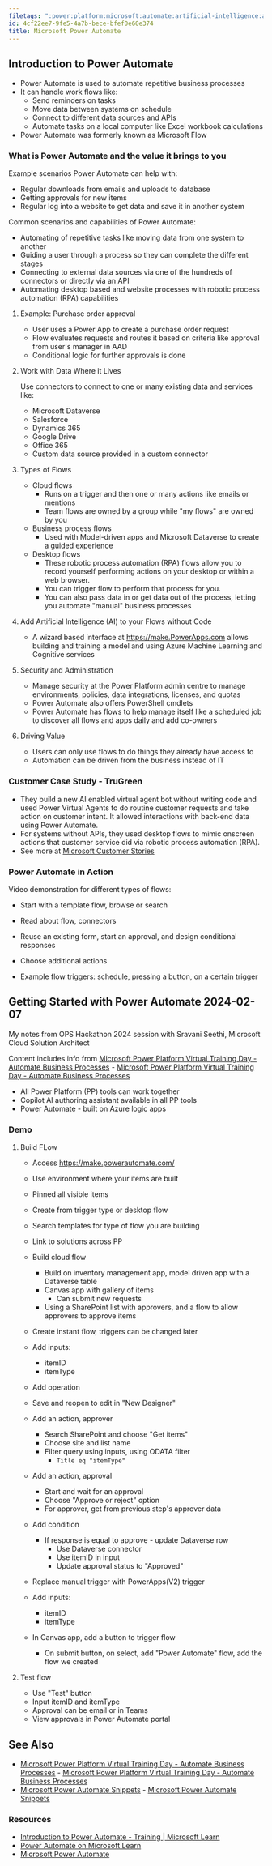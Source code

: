 ```yaml
---
filetags: ":power:platform:microsoft:automate:artificial-intelligence:ai:epubnote:"
id: 4cf22ee7-9fe5-4a7b-bece-bfef0e60e374
title: Microsoft Power Automate
---
```


## Introduction to Power Automate

- Power Automate is used to automate repetitive business processes
- It can handle work flows like:
  - Send reminders on tasks
  - Move data between systems on schedule
  - Connect to different data sources and APIs
  - Automate tasks on a local computer like Excel workbook calculations
- Power Automate was formerly known as Microsoft Flow

### What is Power Automate and the value it brings to you

Example scenarios Power Automate can help with:

- Regular downloads from emails and uploads to database
- Getting approvals for new items
- Regular log into a website to get data and save it in another system

Common scenarios and capabilities of Power Automate:

- Automating of repetitive tasks like moving data from one system to
  another
- Guiding a user through a process so they can complete the different
  stages
- Connecting to external data sources via one of the hundreds of
  connectors or directly via an API
- Automating desktop based and website processes with robotic process
  automation (RPA) capabilities

1.  Example: Purchase order approval

    - User uses a Power App to create a purchase order request
    - Flow evaluates requests and routes it based on criteria like
      approval from user's manager in AAD
    - Conditional logic for further approvals is done

2.  Work with Data Where it Lives

    Use connectors to connect to one or many existing data and services
    like:

    - Microsoft Dataverse
    - Salesforce
    - Dynamics 365
    - Google Drive
    - Office 365
    - Custom data source provided in a custom connector

3.  Types of Flows

    - Cloud flows
      - Runs on a trigger and then one or many actions like emails or
        mentions
      - Team flows are owned by a group while "my flows" are owned by
        you
    - Business process flows
      - Used with Model-driven apps and Microsoft Dataverse to create a
        guided experience
    - Desktop flows
      - These robotic process automation (RPA) flows allow you to record
        yourself performing actions on your desktop or within a web
        browser.
      - You can trigger flow to perform that process for you.
      - You can also pass data in or get data out of the process,
        letting you automate "manual" business processes

4.  Add Artificial Intelligence (AI) to your Flows without Code

    - A wizard based interface at <https://make.PowerApps.com> allows
      building and training a model and using Azure Machine Learning and
      Cognitive services

5.  Security and Administration

    - Manage security at the Power Platform admin centre to manage
      environments, policies, data integrations, licenses, and quotas
    - Power Automate also offers PowerShell cmdlets
    - Power Automate has flows to help manage itself like a scheduled
      job to discover all flows and apps daily and add co-owners

6.  Driving Value

    - Users can only use flows to do things they already have access to
    - Automation can be driven from the business instead of IT

### Customer Case Study - TruGreen

- They build a new AI enabled virtual agent bot without writing code and
  used Power Virtual Agents to do routine customer requests and take
  action on customer intent. It allowed interactions with back-end data
  using Power Automate.
- For systems without APIs, they used desktop flows to mimic onscreen
  actions that customer service did via robotic process automation
  (RPA).
- See more at [Microsoft Customer
  Stories](https://customers.microsoft.com/story/759484-trugreen-partner-professional-services-power-virtual-agents)

### Power Automate in Action

Video demonstration for different types of flows:

- Start with a template flow, browse or search

- Read about flow, connectors

- Reuse an existing form, start an approval, and design conditional
  responses

- Choose additional actions

- Example flow triggers: schedule, pressing a button, on a certain
  trigger

## Getting Started with Power Automate 2024-02-07

My notes from OPS Hackathon 2024 session with Sravani Seethi, Microsoft
Cloud Solution Architect

Content includes info from [Microsoft Power Platform Virtual Training
Day - Automate Business
Processes](../005-tech-microsoft-power-automate-business-processes) -
[Microsoft Power Platform Virtual Training Day - Automate Business
Processes](id:e54cbe89-e3f0-4aa2-adb3-305b83d9e698)

- All Power Platform (PP) tools can work together
- Copilot AI authoring assistant available in all PP tools
- Power Automate - built on Azure logic apps

### Demo

1.  Build FLow

    - Access <https://make.powerautomate.com/>

    - Use environment where your items are built

    - Pinned all visible items

    - Create from trigger type or desktop flow

    - Search templates for type of flow you are building

    - Link to solutions across PP

    - Build cloud flow

      - Build on inventory management app, model driven app with a
        Dataverse table
      - Canvas app with gallery of items
        - Can submit new requests
      - Using a SharePoint list with approvers, and a flow to allow
        approvers to approve items

    - Create instant flow, triggers can be changed later

    - Add inputs:

      - itemID
      - itemType

    - Add operation

    - Save and reopen to edit in "New Designer"

    - Add an action, approver

      - Search SharePoint and choose "Get items"
      - Choose site and list name
      - Filter query using inputs, using ODATA filter
        - `Title eq "itemType"`

    - Add an action, approval

      - Start and wait for an approval
      - Choose "Approve or reject" option
      - For approver, get from previous step's approver data

    - Add condition

      - If response is equal to approve - update Dataverse row
        - Use Dataverse connector
        - Use itemID in input
        - Update approval status to "Approved"

    - Replace manual trigger with PowerApps(V2) trigger

    - Add inputs:

      - itemID
      - itemType

    - In Canvas app, add a button to trigger flow

      - On submit button, on select, add "Power Automate" flow, add the
        flow we created

2.  Test flow

    - Use "Test" button
    - Input itemID and itemType
    - Approval can be email or in Teams
    - View approvals in Power Automate portal

## See Also

- [Microsoft Power Platform Virtual Training Day - Automate Business
  Processes](../005-tech-microsoft-power-automate-business-processes) -
  [Microsoft Power Platform Virtual Training Day - Automate Business
  Processes](id:e54cbe89-e3f0-4aa2-adb3-305b83d9e698)
- [Microsoft Power Automate
  Snippets](../005-computer-snippets-microsoft-power-automate) -
  [Microsoft Power Automate
  Snippets](id:21dcf766-554f-4be9-a2d4-5116673f75be)

### Resources

- [Introduction to Power Automate - Training \| Microsoft
  Learn](https://learn.microsoft.com/en-us/training/modules/introduction-power-automate/)
- [Power Automate on Microsoft
  Learn](https://learn.microsoft.com/en-us/training/powerplatform/power-automate)
- [Microsoft Power Automate](https://make.powerautomate.com/)
